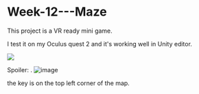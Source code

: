 # Week-12---Maze
This project is a VR ready mini game. 

I test it on my Oculus quest 2 and it's working well in Unity editor. 

 ![](README_md_files%5Cimage.png?v=1&type=image)

Spoiler: 
.
![image](https://user-images.githubusercontent.com/61943376/125145385-f6a85f80-e0ee-11eb-8e19-f872328a6250.png)



the key is on the top left corner of the map.
